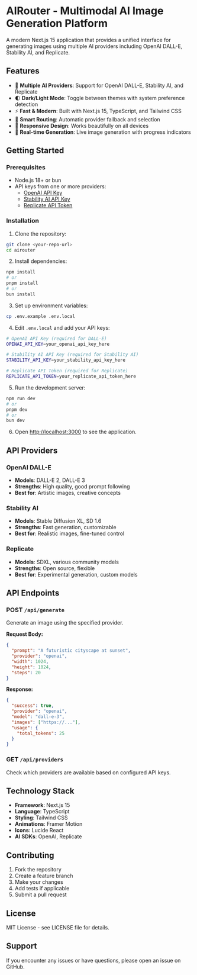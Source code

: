 # AIRouter - Multimodal AI Image Generation Platform

A modern Next.js 15 application that provides a unified interface for generating images using multiple AI providers including OpenAI DALL-E, Stability AI, and Replicate.

## Features

- 🎨 **Multiple AI Providers**: Support for OpenAI DALL-E, Stability AI, and Replicate
- 🌓 **Dark/Light Mode**: Toggle between themes with system preference detection
- ⚡ **Fast & Modern**: Built with Next.js 15, TypeScript, and Tailwind CSS
- 🎯 **Smart Routing**: Automatic provider fallback and selection
- 📱 **Responsive Design**: Works beautifully on all devices
- 🔄 **Real-time Generation**: Live image generation with progress indicators

## Getting Started

### Prerequisites

- Node.js 18+ or bun
- API keys from one or more providers:
  - [OpenAI API Key](https://platform.openai.com/api-keys)
  - [Stability AI API Key](https://platform.stability.ai/account/keys)
  - [Replicate API Token](https://replicate.com/account/api-tokens)

### Installation

1. Clone the repository:

```bash
git clone <your-repo-url>
cd airouter
```

2. Install dependencies:

```bash
npm install
# or
pnpm install
# or
bun install
```

3. Set up environment variables:

```bash
cp .env.example .env.local
```

4. Edit `.env.local` and add your API keys:

```bash
# OpenAI API Key (required for DALL-E)
OPENAI_API_KEY=your_openai_api_key_here

# Stability AI API Key (required for Stability AI)
STABILITY_API_KEY=your_stability_api_key_here

# Replicate API Token (required for Replicate)
REPLICATE_API_TOKEN=your_replicate_api_token_here
```

5. Run the development server:

```bash
npm run dev
# or
pnpm dev
# or
bun dev
```

6. Open [http://localhost:3000](http://localhost:3000) to see the application.

## API Providers

### OpenAI DALL-E

- **Models**: DALL-E 2, DALL-E 3
- **Strengths**: High quality, good prompt following
- **Best for**: Artistic images, creative concepts

### Stability AI

- **Models**: Stable Diffusion XL, SD 1.6
- **Strengths**: Fast generation, customizable
- **Best for**: Realistic images, fine-tuned control

### Replicate

- **Models**: SDXL, various community models
- **Strengths**: Open source, flexible
- **Best for**: Experimental generation, custom models

## API Endpoints

### POST `/api/generate`

Generate an image using the specified provider.

**Request Body:**

```json
{
  "prompt": "A futuristic cityscape at sunset",
  "provider": "openai",
  "width": 1024,
  "height": 1024,
  "steps": 20
}
```

**Response:**

```json
{
  "success": true,
  "provider": "openai",
  "model": "dall-e-3",
  "images": ["https://..."],
  "usage": {
    "total_tokens": 25
  }
}
```

### GET `/api/providers`

Check which providers are available based on configured API keys.

## Technology Stack

- **Framework**: Next.js 15
- **Language**: TypeScript
- **Styling**: Tailwind CSS
- **Animations**: Framer Motion
- **Icons**: Lucide React
- **AI SDKs**: OpenAI, Replicate

## Contributing

1. Fork the repository
2. Create a feature branch
3. Make your changes
4. Add tests if applicable
5. Submit a pull request

## License

MIT License - see LICENSE file for details.

## Support

If you encounter any issues or have questions, please open an issue on GitHub.
